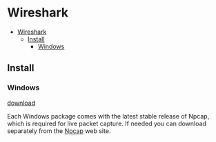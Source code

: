 # Wireshark

- [Wireshark](#wireshark)
  - [Install](#install)
    - [Windows](#windows)

## Install

### Windows

[download](https://www.wireshark.org/download.html)

Each Windows package comes with the latest stable release of Npcap, which is required for live packet capture. If needed you can download separately from the [Npcap](https://nmap.org/npcap/) web site.
